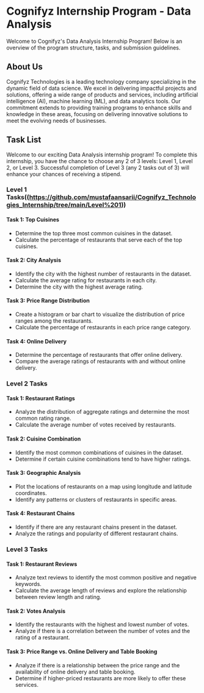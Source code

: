 # Cognifyz Internship Program - Data Analysis

Welcome to Cognifyz's Data Analysis Internship Program! Below is an overview of the program structure, tasks, and submission guidelines.

## About Us

Cognifyz Technologies is a leading technology company specializing in the dynamic field of data science. We excel in delivering impactful projects and solutions, offering a wide range of products and services, including artificial intelligence (AI), machine learning (ML), and data analytics tools. Our commitment extends to providing training programs to enhance skills and knowledge in these areas, focusing on delivering innovative solutions to meet the evolving needs of businesses.

## Task List

Welcome to our exciting Data Analysis internship program! To complete this internship, you have the chance to choose any 2 of 3 levels: Level 1, Level 2, or Level 3. Successful completion of Level 3 (any 2 tasks out of 3) will enhance your chances of receiving a stipend.

### Level 1 Tasks((https://github.com/mustafaansarii/Cognifyz_Technologies_Internship/tree/main/Level%201))

#### Task 1: Top Cuisines
- Determine the top three most common cuisines in the dataset.
- Calculate the percentage of restaurants that serve each of the top cuisines.

#### Task 2: City Analysis
- Identify the city with the highest number of restaurants in the dataset.
- Calculate the average rating for restaurants in each city.
- Determine the city with the highest average rating.

#### Task 3: Price Range Distribution
- Create a histogram or bar chart to visualize the distribution of price ranges among the restaurants.
- Calculate the percentage of restaurants in each price range category.

#### Task 4: Online Delivery
- Determine the percentage of restaurants that offer online delivery.
- Compare the average ratings of restaurants with and without online delivery.

### Level 2 Tasks

#### Task 1: Restaurant Ratings
- Analyze the distribution of aggregate ratings and determine the most common rating range.
- Calculate the average number of votes received by restaurants.

#### Task 2: Cuisine Combination
- Identify the most common combinations of cuisines in the dataset.
- Determine if certain cuisine combinations tend to have higher ratings.

#### Task 3: Geographic Analysis
- Plot the locations of restaurants on a map using longitude and latitude coordinates.
- Identify any patterns or clusters of restaurants in specific areas.

#### Task 4: Restaurant Chains
- Identify if there are any restaurant chains present in the dataset.
- Analyze the ratings and popularity of different restaurant chains.

### Level 3 Tasks

#### Task 1: Restaurant Reviews
- Analyze text reviews to identify the most common positive and negative keywords.
- Calculate the average length of reviews and explore the relationship between review length and rating.

#### Task 2: Votes Analysis
- Identify the restaurants with the highest and lowest number of votes.
- Analyze if there is a correlation between the number of votes and the rating of a restaurant.

#### Task 3: Price Range vs. Online Delivery and Table Booking
- Analyze if there is a relationship between the price range and the availability of online delivery and table booking.
- Determine if higher-priced restaurants are more likely to offer these services.
